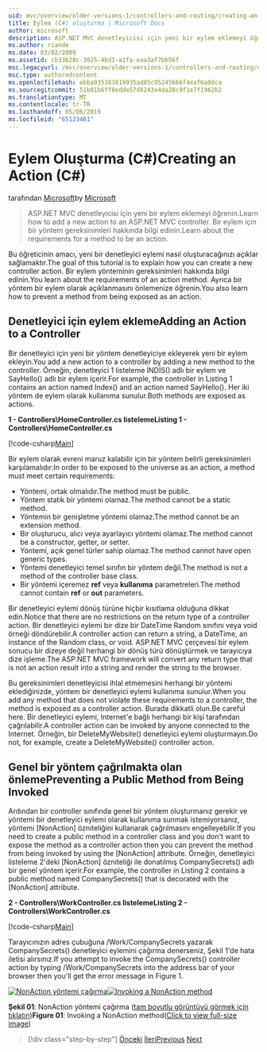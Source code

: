 ```yaml
---
uid: mvc/overview/older-versions-1/controllers-and-routing/creating-an-action-cs
title: Eylem (C#) oluşturma | Microsoft Docs
author: microsoft
description: ASP.NET MVC denetleyicisi için yeni bir eylem eklemeyi öğrenin. Bir eylem için bir yöntem gereksinimleri hakkında bilgi edinin.
ms.author: riande
ms.date: 03/02/2009
ms.assetid: cb33b28c-3025-4bd1-a1fa-eaa3af7bb56f
msc.legacyurl: /mvc/overview/older-versions-1/controllers-and-routing/creating-an-action-cs
msc.type: authoredcontent
ms.openlocfilehash: ebba935383819935ad85c95245666f4eaf6a0dca
ms.sourcegitcommit: 51b01b6ff8edde57d8243e4da28c9f1e7f1962b2
ms.translationtype: MT
ms.contentlocale: tr-TR
ms.lasthandoff: 05/06/2019
ms.locfileid: "65123461"
---
```

# <a name="creating-an-action-c"></a><span data-ttu-id="701e3-104">Eylem Oluşturma (C#)</span><span class="sxs-lookup"><span data-stu-id="701e3-104">Creating an Action (C#)</span></span>

<span data-ttu-id="701e3-105">tarafından [Microsoft](https://github.com/microsoft)</span><span class="sxs-lookup"><span data-stu-id="701e3-105">by [Microsoft](https://github.com/microsoft)</span></span>

> <span data-ttu-id="701e3-106">ASP.NET MVC denetleyicisi için yeni bir eylem eklemeyi öğrenin.</span><span class="sxs-lookup"><span data-stu-id="701e3-106">Learn how to add a new action to an ASP.NET MVC controller.</span></span> <span data-ttu-id="701e3-107">Bir eylem için bir yöntem gereksinimleri hakkında bilgi edinin.</span><span class="sxs-lookup"><span data-stu-id="701e3-107">Learn about the requirements for a method to be an action.</span></span>

<span data-ttu-id="701e3-108">Bu öğreticinin amacı, yeni bir denetleyici eylemi nasıl oluşturacağınızı açıklar sağlamaktır.</span><span class="sxs-lookup"><span data-stu-id="701e3-108">The goal of this tutorial is to explain how you can create a new controller action.</span></span> <span data-ttu-id="701e3-109">Bir eylem yönteminin gereksinimleri hakkında bilgi edinin.</span><span class="sxs-lookup"><span data-stu-id="701e3-109">You learn about the requirements of an action method.</span></span> <span data-ttu-id="701e3-110">Ayrıca bir yöntem bir eylem olarak açıklanmasını önlemenize öğrenin.</span><span class="sxs-lookup"><span data-stu-id="701e3-110">You also learn how to prevent a method from being exposed as an action.</span></span>

## <a name="adding-an-action-to-a-controller"></a><span data-ttu-id="701e3-111">Denetleyici için eylem ekleme</span><span class="sxs-lookup"><span data-stu-id="701e3-111">Adding an Action to a Controller</span></span>

<span data-ttu-id="701e3-112">Bir denetleyici için yeni bir yöntem denetleyiciye ekleyerek yeni bir eylem ekleyin.</span><span class="sxs-lookup"><span data-stu-id="701e3-112">You add a new action to a controller by adding a new method to the controller.</span></span> <span data-ttu-id="701e3-113">Örneğin, denetleyici 1 listeleme İNDİS() adlı bir eylem ve SayHello() adlı bir eylem içerir.</span><span class="sxs-lookup"><span data-stu-id="701e3-113">For example, the controller in Listing 1 contains an action named Index() and an action named SayHello().</span></span> <span data-ttu-id="701e3-114">Her iki yöntem de eylem olarak kullanıma sunulur.</span><span class="sxs-lookup"><span data-stu-id="701e3-114">Both methods are exposed as actions.</span></span>

<span data-ttu-id="701e3-115">**1 - Controllers\HomeController.cs listeleme**</span><span class="sxs-lookup"><span data-stu-id="701e3-115">**Listing 1 - Controllers\HomeController.cs**</span></span>

[!code-csharp[Main](creating-an-action-cs/samples/sample1.cs)]

<span data-ttu-id="701e3-116">Bir eylem olarak evreni maruz kalabilir için bir yöntem belirli gereksinimleri karşılamalıdır:</span><span class="sxs-lookup"><span data-stu-id="701e3-116">In order to be exposed to the universe as an action, a method must meet certain requirements:</span></span>

- <span data-ttu-id="701e3-117">Yöntemi, ortak olmalıdır.</span><span class="sxs-lookup"><span data-stu-id="701e3-117">The method must be public.</span></span>
- <span data-ttu-id="701e3-118">Yöntem statik bir yöntemi olamaz.</span><span class="sxs-lookup"><span data-stu-id="701e3-118">The method cannot be a static method.</span></span>
- <span data-ttu-id="701e3-119">Yöntemin bir genişletme yöntemi olamaz.</span><span class="sxs-lookup"><span data-stu-id="701e3-119">The method cannot be an extension method.</span></span>
- <span data-ttu-id="701e3-120">Bir oluşturucu, alıcı veya ayarlayıcı yöntemi olamaz.</span><span class="sxs-lookup"><span data-stu-id="701e3-120">The method cannot be a constructor, getter, or setter.</span></span>
- <span data-ttu-id="701e3-121">Yöntemi, açık genel türler sahip olamaz.</span><span class="sxs-lookup"><span data-stu-id="701e3-121">The method cannot have open generic types.</span></span>
- <span data-ttu-id="701e3-122">Yöntemi denetleyici temel sınıfın bir yöntem değil.</span><span class="sxs-lookup"><span data-stu-id="701e3-122">The method is not a method of the controller base class.</span></span>
- <span data-ttu-id="701e3-123">Bir yöntemi içeremez **ref** veya **kullanıma** parametreleri.</span><span class="sxs-lookup"><span data-stu-id="701e3-123">The method cannot contain **ref** or **out** parameters.</span></span>

<span data-ttu-id="701e3-124">Bir denetleyici eylemi dönüş türüne hiçbir kısıtlama olduğuna dikkat edin.</span><span class="sxs-lookup"><span data-stu-id="701e3-124">Notice that there are no restrictions on the return type of a controller action.</span></span> <span data-ttu-id="701e3-125">Bir denetleyici eylemi bir dize bir DateTime Random sınıfını veya void örneği döndürebilir.</span><span class="sxs-lookup"><span data-stu-id="701e3-125">A controller action can return a string, a DateTime, an instance of the Random class, or void.</span></span> <span data-ttu-id="701e3-126">ASP.NET MVC çerçevesi bir eylem sonucu bir dizeye değil herhangi bir dönüş türü dönüştürmek ve tarayıcıya dize işleme.</span><span class="sxs-lookup"><span data-stu-id="701e3-126">The ASP.NET MVC framework will convert any return type that is not an action result into a string and render the string to the browser.</span></span>

<span data-ttu-id="701e3-127">Bu gereksinimleri denetleyicisi ihlal etmemesini herhangi bir yöntemi eklediğinizde, yöntem bir denetleyici eylemi kullanıma sunulur.</span><span class="sxs-lookup"><span data-stu-id="701e3-127">When you add any method that does not violate these requirements to a controller, the method is exposed as a controller action.</span></span> <span data-ttu-id="701e3-128">Burada dikkatli olun.</span><span class="sxs-lookup"><span data-stu-id="701e3-128">Be careful here.</span></span> <span data-ttu-id="701e3-129">Bir denetleyici eylemi, Internet'e bağlı herhangi bir kişi tarafından çağrılabilir.</span><span class="sxs-lookup"><span data-stu-id="701e3-129">A controller action can be invoked by anyone connected to the Internet.</span></span> <span data-ttu-id="701e3-130">Örneğin, bir DeleteMyWebsite() denetleyici eylemi oluşturmayın.</span><span class="sxs-lookup"><span data-stu-id="701e3-130">Do not, for example, create a DeleteMyWebsite() controller action.</span></span>

## <a name="preventing-a-public-method-from-being-invoked"></a><span data-ttu-id="701e3-131">Genel bir yöntem çağrılmakta olan önleme</span><span class="sxs-lookup"><span data-stu-id="701e3-131">Preventing a Public Method from Being Invoked</span></span>

<span data-ttu-id="701e3-132">Ardından bir controller sınıfında genel bir yöntem oluşturmanız gerekir ve yöntemi bir denetleyici eylemi olarak kullanıma sunmak istemiyorsanız, yöntemi [NonAction] özniteliğini kullanarak çağrılmasını engelleyebilir.</span><span class="sxs-lookup"><span data-stu-id="701e3-132">If you need to create a public method in a controller class and you don't want to expose the method as a controller action then you can prevent the method from being invoked by using the [NonAction] attribute.</span></span> <span data-ttu-id="701e3-133">Örneğin, denetleyici listeleme 2'deki [NonAction] özniteliği ile donatılmış CompanySecrets() adlı bir genel yöntem içerir.</span><span class="sxs-lookup"><span data-stu-id="701e3-133">For example, the controller in Listing 2 contains a public method named CompanySecrets() that is decorated with the [NonAction] attribute.</span></span>

<span data-ttu-id="701e3-134">**2 - Controllers\WorkController.cs listeleme**</span><span class="sxs-lookup"><span data-stu-id="701e3-134">**Listing 2 - Controllers\WorkController.cs**</span></span>

[!code-csharp[Main](creating-an-action-cs/samples/sample2.cs)]

<span data-ttu-id="701e3-135">Tarayıcınızın adres çubuğuna /Work/CompanySecrets yazarak CompanySecrets() denetleyici eylemini çağırma denerseniz, Şekil 1'de hata iletisi alırsınız.</span><span class="sxs-lookup"><span data-stu-id="701e3-135">If you attempt to invoke the CompanySecrets() controller action by typing /Work/CompanySecrets into the address bar of your browser then you'll get the error message in Figure 1.</span></span>

<span data-ttu-id="701e3-136">[![NonAction yöntemi çağırma](creating-an-action-cs/_static/image1.jpg)](creating-an-action-cs/_static/image1.png)</span><span class="sxs-lookup"><span data-stu-id="701e3-136">[![Invoking a NonAction method](creating-an-action-cs/_static/image1.jpg)](creating-an-action-cs/_static/image1.png)</span></span>

<span data-ttu-id="701e3-137">**Şekil 01**: NonAction yöntemi çağırma ([tam boyutlu görüntüyü görmek için tıklatın](creating-an-action-cs/_static/image2.png))</span><span class="sxs-lookup"><span data-stu-id="701e3-137">**Figure 01**: Invoking a NonAction method([Click to view full-size image](creating-an-action-cs/_static/image2.png))</span></span>

> [!div class="step-by-step"]
> <span data-ttu-id="701e3-138">[Önceki](creating-a-controller-cs.md)
> [İleri](asp-net-mvc-routing-overview-vb.md)</span><span class="sxs-lookup"><span data-stu-id="701e3-138">[Previous](creating-a-controller-cs.md)
[Next](asp-net-mvc-routing-overview-vb.md)</span></span>
